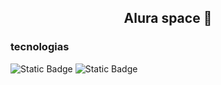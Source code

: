 #### <h2 align='center'>Alura space 🚀</h2>

### tecnologias
<img alt="Static Badge" src="https://img.shields.io/badge/django-23664D?style=for-the-badge&logo=django&logoColor=white&color=23664D"> <img alt="Static Badge" src="https://img.shields.io/badge/python-%2314354C?style=for-the-badge&logo=python&logoColor=white&color=14354C">

